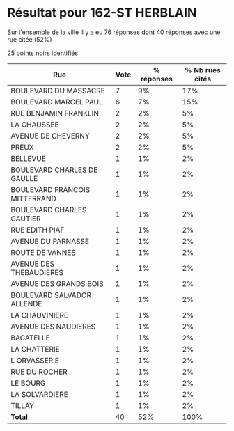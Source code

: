 # Résultat pour 162-ST HERBLAIN

Sur l'ensemble de la ville il y a eu 76 réponses dont 40 réponses avec une rue citée (52%)

25 points noirs identifiés

| Rue | Vote | % réponses | % Nb rues cités|
|-----|------|------------|----------------|
| BOULEVARD DU MASSACRE | 7 | 9% | 17%|
| BOULEVARD MARCEL PAUL | 6 | 7% | 15%|
| RUE BENJAMIN FRANKLIN | 2 | 2% | 5%|
| LA CHAUSSEE | 2 | 2% | 5%|
| AVENUE DE CHEVERNY | 2 | 2% | 5%|
| PREUX | 2 | 2% | 5%|
| BELLEVUE | 1 | 1% | 2%|
| BOULEVARD CHARLES DE GAULLE | 1 | 1% | 2%|
| BOULEVARD FRANCOIS MITTERRAND | 1 | 1% | 2%|
| BOULEVARD CHARLES GAUTIER | 1 | 1% | 2%|
| RUE EDITH PIAF | 1 | 1% | 2%|
| AVENUE DU PARNASSE | 1 | 1% | 2%|
| ROUTE DE VANNES | 1 | 1% | 2%|
| AVENUE DES THEBAUDIERES | 1 | 1% | 2%|
| AVENUE DES GRANDS BOIS | 1 | 1% | 2%|
| BOULEVARD SALVADOR ALLENDE | 1 | 1% | 2%|
| LA CHAUVINIERE | 1 | 1% | 2%|
| AVENUE DES NAUDIERES | 1 | 1% | 2%|
| BAGATELLE | 1 | 1% | 2%|
| LA CHATTERIE | 1 | 1% | 2%|
| L ORVASSERIE | 1 | 1% | 2%|
| RUE DU ROCHER | 1 | 1% | 2%|
| LE BOURG | 1 | 1% | 2%|
| LA SOLVARDIERE | 1 | 1% | 2%|
| TILLAY | 1 | 1% | 2%|
| **Total** | 40 | 52% | 100%|
